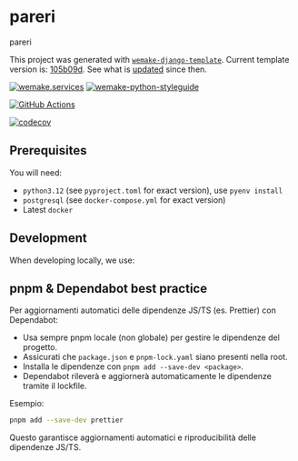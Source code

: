# pareri

pareri

This project was generated with [`wemake-django-template`](https://github.com/wemake-services/wemake-django-template). Current template version is: [105b09d](https://github.com/wemake-services/wemake-django-template/tree/105b09d7ecfb293f8479c7cd9a5ab787254160d0). See what is [updated](https://github.com/wemake-services/wemake-django-template/compare/105b09d7ecfb293f8479c7cd9a5ab787254160d0...master) since then.

[![wemake.services](https://img.shields.io/badge/%20-wemake.services-green.svg?label=%20&logo=data%3Aimage%2Fpng%3Bbase64%2CiVBORw0KGgoAAAANSUhEUgAAABAAAAAQCAMAAAAoLQ9TAAAABGdBTUEAALGPC%2FxhBQAAAAFzUkdCAK7OHOkAAAAbUExURQAAAAAAAAAAAAAAAAAAAAAAAAAAAAAAAP%2F%2F%2F5TvxDIAAAAIdFJOUwAjRA8xXANAL%2Bv0SAAAADNJREFUGNNjYCAIOJjRBdBFWMkVQeGzcHAwksJnAPPZGOGAASzPzAEHEGVsLExQwE7YswCb7AFZSF3bbAAAAABJRU5ErkJggg%3D%3D)](https://wemake-services.github.io)
[![wemake-python-styleguide](https://img.shields.io/badge/style-wemake-000000.svg)](https://github.com/wemake-services/wemake-python-styleguide)

[![GitHub Actions](https://img.shields.io/github/actions/workflow/status/massimilianoporzio/pareri/ci.yml?branch=main)](https://github.com/massimilianoporzio/pareri/actions)

[![codecov](https://codecov.io/gh/massimilianoporzio/pareri/branch/main/graph/badge.svg)](https://codecov.io/gh/massimilianoporzio/pareri)

## Prerequisites

You will need:

- `python3.12` (see `pyproject.toml` for exact version), use `pyenv install`
- `postgresql` (see `docker-compose.yml` for exact version)
- Latest `docker`

## Development

When developing locally, we use:

## pnpm & Dependabot best practice

Per aggiornamenti automatici delle dipendenze JS/TS (es. Prettier) con Dependabot:

- Usa sempre pnpm locale (non globale) per gestire le dipendenze del progetto.
- Assicurati che `package.json` e `pnpm-lock.yaml` siano presenti nella root.
- Installa le dipendenze con `pnpm add --save-dev <package>`.
- Dependabot rileverà e aggiornerà automaticamente le dipendenze tramite il lockfile.

Esempio:

```sh
pnpm add --save-dev prettier
```

Questo garantisce aggiornamenti automatici e riproducibilità delle dipendenze JS/TS.
